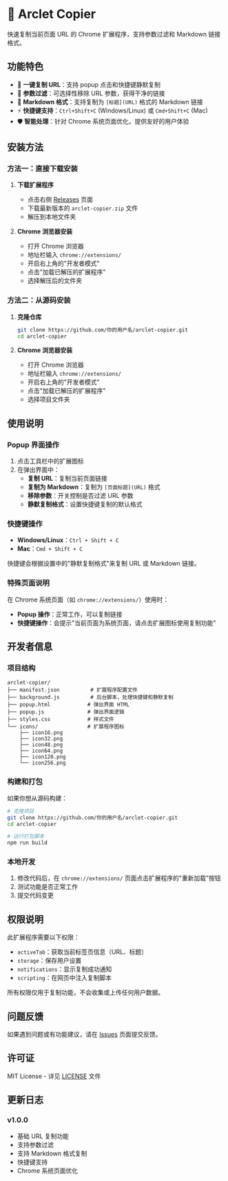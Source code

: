# 🌈 Arclet Copier

快速复制当前页面 URL 的 Chrome 扩展程序，支持参数过滤和 Markdown 链接格式。

## 功能特色

- 🔗 **一键复制 URL**：支持 popup 点击和快捷键静默复制
- 🔧 **参数过滤**：可选择性移除 URL 参数，获得干净的链接
- 📝 **Markdown 格式**：支持复制为 `[标题](URL)` 格式的 Markdown 链接
- ⚡ **快捷键支持**：`Ctrl+Shift+C` (Windows/Linux) 或 `Cmd+Shift+C` (Mac)
- 🛡️ **智能处理**：针对 Chrome 系统页面优化，提供友好的用户体验

## 安装方法

### 方法一：直接下载安装

1. **下载扩展程序**
   - 点击右侧 [Releases](../../releases) 页面
   - 下载最新版本的 `arclet-copier.zip` 文件
   - 解压到本地文件夹

2. **Chrome 浏览器安装**
   - 打开 Chrome 浏览器
   - 地址栏输入 `chrome://extensions/`
   - 开启右上角的"开发者模式"
   - 点击"加载已解压的扩展程序"
   - 选择解压后的文件夹

### 方法二：从源码安装

1. **克隆仓库**
   ```bash
   git clone https://github.com/你的用户名/arclet-copier.git
   cd arclet-copier
   ```

2. **Chrome 浏览器安装**
   - 打开 Chrome 浏览器
   - 地址栏输入 `chrome://extensions/`
   - 开启右上角的"开发者模式"
   - 点击"加载已解压的扩展程序"
   - 选择项目文件夹

## 使用说明

### Popup 界面操作

1. 点击工具栏中的扩展图标
2. 在弹出界面中：
   - **复制 URL**：复制当前页面链接
   - **复制为 Markdown**：复制为 `[页面标题](URL)` 格式
   - **移除参数**：开关控制是否过滤 URL 参数
   - **静默复制格式**：设置快捷键复制的默认格式

### 快捷键操作

- **Windows/Linux**：`Ctrl + Shift + C`
- **Mac**：`Cmd + Shift + C`

快捷键会根据设置中的"静默复制格式"来复制 URL 或 Markdown 链接。

### 特殊页面说明

在 Chrome 系统页面（如 `chrome://extensions/`）使用时：
- **Popup 操作**：正常工作，可以复制链接
- **快捷键操作**：会提示"当前页面为系统页面，请点击扩展图标使用复制功能"

## 开发者信息

### 项目结构

```
arclet-copier/
├── manifest.json          # 扩展程序配置文件
├── background.js          # 后台脚本，处理快捷键和静默复制
├── popup.html            # 弹出界面 HTML
├── popup.js              # 弹出界面逻辑
├── styles.css            # 样式文件
└── icons/                # 扩展程序图标
    ├── icon16.png
    ├── icon32.png
    ├── icon48.png
    ├── icon64.png
    ├── icon128.png
    └── icon256.png
```

### 构建和打包

如果你想从源码构建：

```bash
# 克隆项目
git clone https://github.com/你的用户名/arclet-copier.git
cd arclet-copier

# 运行打包脚本
npm run build
```

### 本地开发

1. 修改代码后，在 `chrome://extensions/` 页面点击扩展程序的"重新加载"按钮
2. 测试功能是否正常工作
3. 提交代码变更

## 权限说明

此扩展程序需要以下权限：

- `activeTab`：获取当前标签页信息（URL、标题）
- `storage`：保存用户设置
- `notifications`：显示复制成功通知
- `scripting`：在网页中注入复制脚本

所有权限仅用于复制功能，不会收集或上传任何用户数据。

## 问题反馈

如果遇到问题或有功能建议，请在 [Issues](../../issues) 页面提交反馈。

## 许可证

MIT License - 详见 [LICENSE](LICENSE) 文件

## 更新日志

### v1.0.0
- 基础 URL 复制功能
- 支持参数过滤
- 支持 Markdown 格式复制
- 快捷键支持
- Chrome 系统页面优化
